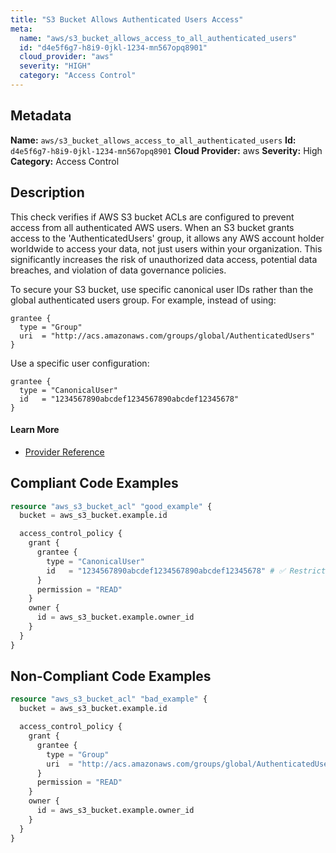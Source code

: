 ```yaml
---
title: "S3 Bucket Allows Authenticated Users Access"
meta:
  name: "aws/s3_bucket_allows_access_to_all_authenticated_users"
  id: "d4e5f6g7-h8i9-0jkl-1234-mn567opq8901"
  cloud_provider: "aws"
  severity: "HIGH"
  category: "Access Control"
---
```

## Metadata
**Name:** `aws/s3_bucket_allows_access_to_all_authenticated_users`
**Id:** `d4e5f6g7-h8i9-0jkl-1234-mn567opq8901`
**Cloud Provider:** aws
**Severity:** High
**Category:** Access Control
## Description
This check verifies if AWS S3 bucket ACLs are configured to prevent access from all authenticated AWS users. When an S3 bucket grants access to the 'AuthenticatedUsers' group, it allows any AWS account holder worldwide to access your data, not just users within your organization. This significantly increases the risk of unauthorized data access, potential data breaches, and violation of data governance policies.

To secure your S3 bucket, use specific canonical user IDs rather than the global authenticated users group. For example, instead of using:
```
grantee {
  type = "Group"
  uri  = "http://acs.amazonaws.com/groups/global/AuthenticatedUsers"
}
```

Use a specific user configuration:
```
grantee {
  type = "CanonicalUser"
  id   = "1234567890abcdef1234567890abcdef12345678"
}
```

#### Learn More

 - [Provider Reference](https://registry.terraform.io/providers/hashicorp/aws/latest/docs/resources/s3_bucket_acl)


## Compliant Code Examples
```terraform
resource "aws_s3_bucket_acl" "good_example" {
  bucket = aws_s3_bucket.example.id

  access_control_policy {
    grant {
      grantee {
        type = "CanonicalUser"
        id   = "1234567890abcdef1234567890abcdef12345678" # ✅ Restricted access
      }
      permission = "READ"
    }
    owner {
      id = aws_s3_bucket.example.owner_id
    }
  }
}

```
## Non-Compliant Code Examples
```terraform
resource "aws_s3_bucket_acl" "bad_example" {
  bucket = aws_s3_bucket.example.id

  access_control_policy {
    grant {
      grantee {
        type = "Group"
        uri  = "http://acs.amazonaws.com/groups/global/AuthenticatedUsers" # ❌ Allows access to all authenticated users
      }
      permission = "READ"
    }
    owner {
      id = aws_s3_bucket.example.owner_id
    }
  }
}

```